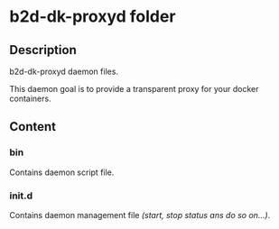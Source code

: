 # b2d-dk-proxyd folder

## Description

b2d-dk-proxyd daemon files. 

This daemon goal is to provide a transparent proxy for your docker containers.

## Content

### bin

Contains daemon script file.

### init.d

Contains daemon management file *(start, stop status ans do so on...)*.
